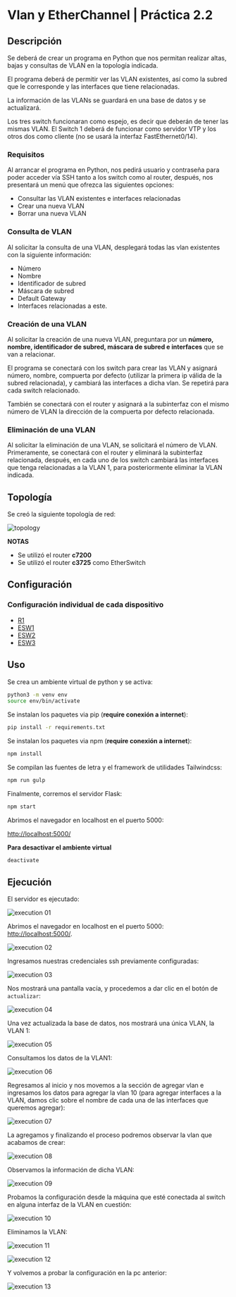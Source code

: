# Vlan y EtherChannel | Práctica 2.2
## Descripción

Se deberá de crear un programa en Python que nos permitan realizar altas, bajas y consultas de VLAN en la topología indicada.

El programa deberá de permitir ver las VLAN existentes, así como la subred que le corresponde y las interfaces que tiene relacionadas.

La información de las VLANs se guardará en una base de datos y se actualizará.

Los tres switch funcionaran como espejo, es decir que deberán de tener las mismas VLAN. El Switch 1 deberá de funcionar como servidor VTP y los otros dos como cliente (no se usará la interfaz FastEthernet0/14).

### Requisitos

Al arrancar el programa en Python, nos pedirá usuario y contraseña para poder acceder vía SSH tanto a los switch como al router, después, nos presentará un menú que ofrezca las siguientes opciones:

- Consultar las VLAN existentes e interfaces relacionadas
- Crear una nueva VLAN
- Borrar una nueva VLAN

### Consulta de VLAN
Al solicitar la consulta de una VLAN, desplegará todas las vlan existentes con la siguiente información:

- Número
- Nombre
- Identificador de subred
- Máscara de subred
- Default Gateway
- Interfaces relacionadas a este.

### Creación de una VLAN
Al solicitar la creación de una nueva VLAN, preguntara por un **número, nombre, identificador de subred, máscara de subred e interfaces** que se van a relacionar. 

El programa se conectará con los switch para crear las VLAN y asignará número, nombre, compuerta por defecto (utilizar la primera ip válida de la subred relacionada), y cambiará las interfaces a dicha vlan. Se repetirá para cada switch relacionado.

También se conectará con el router y asignará a la subinterfaz con el mismo número de VLAN la dirección de la compuerta por defecto relacionada.

### Eliminación de una VLAN

Al solicitar la eliminación de una VLAN, se solicitará el número de VLAN. Primeramente, se conectará con el router y eliminará la subinterfaz relacionada, después, en cada uno de los switch cambiará las interfaces que tenga relacionadas a la VLAN 1, para posteriormente eliminar la VLAN indicada.

## Topología

Se creó la siguiente topología de red:

![topology](./docs/images/topology.jpg)


**NOTAS**
- Se utilizó el router **c7200**
- Se utilizó el router **c3725** como EtherSwitch

## Configuración

### Configuración individual de cada dispositivo

- [R1](./docs/configuration/r1.md)
- [ESW1](./docs/configuration/sw1.md)
- [ESW2](./docs/configuration/sw2.md)
- [ESW3](./docs/configuration/sw3.md)

## Uso

Se crea un ambiente virtual de python y se activa:

```bash
python3 -m venv env
source env/bin/activate
```

Se instalan los paquetes via pip (**require conexión a internet**):

```bash
pip install -r requirements.txt
```

Se instalan los paquetes via npm (**require conexión a internet**):

```bash
npm install
```

Se compilan las fuentes de letra y el framework de utilidades Tailwindcss:

```bash
npm run gulp
```

Finalmente, corremos el servidor Flask:

```bash
npm start
```

Abrimos el navegador en localhost en el puerto 5000:

[http://localhost:5000/](http://localhost:5000/)

**Para desactivar el ambiente virtual**
```bash
deactivate
```

## Ejecución

El servidor es ejecutado:

![execution 01](./docs/images/ex01.png)

Abrimos el navegador en localhost en el puerto 5000: [http://localhost:5000/](http://localhost:5000/).


![execution 02](./docs/images/ex02.png)

Ingresamos nuestras credenciales ssh previamente configuradas:

![execution 03](./docs/images/ex03.png)

Nos mostrará una pantalla vacía, y procedemos a dar clic en el botón de `actualizar`:

![execution 04](./docs/images/ex04.png)

Una vez actualizada la base de datos, nos mostrará una única VLAN, la VLAN 1:

![execution 05](./docs/images/ex05.png)

Consultamos los datos de la VLAN1:

![execution 06](./docs/images/ex06.png)

Regresamos al inicio y nos movemos a la sección de agregar vlan e ingresamos los datos para agregar la vlan 10 (para agregar interfaces a la VLAN, damos clic sobre el nombre de cada una de las interfaces que queremos agregar):

![execution 07](./docs/images/ex07.png)

La agregamos y finalizando el proceso podremos observar la vlan que acabamos de crear:

![execution 08](./docs/images/ex08.png)

Observamos la información de dicha VLAN:

![execution 09](./docs/images/ex09.png)

Probamos la configuración desde la máquina que esté conectada al switch en alguna interfaz de la VLAN en cuestión:

![execution 10](./docs/images/ex10.jpg)

Eliminamos la VLAN:

![execution 11](./docs/images/ex11.png)

![execution 12](./docs/images/ex12.png)

Y volvemos a probar la configuración en la pc anterior:

![execution 13](./docs/images/ex13.jpg)